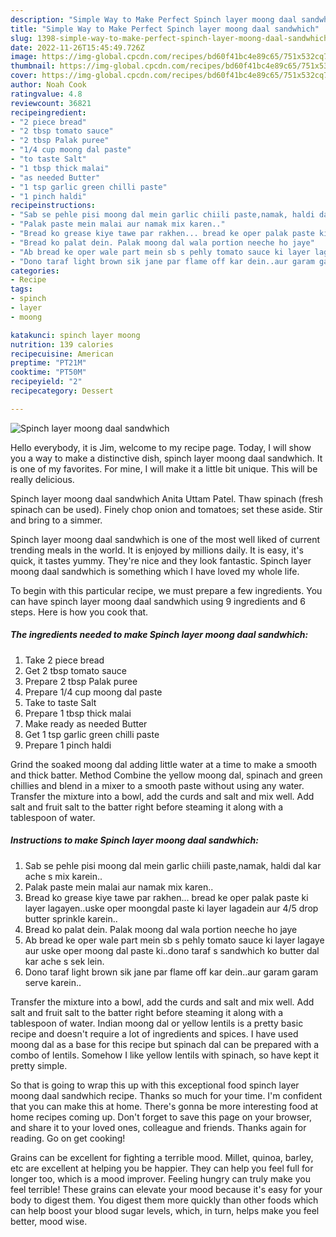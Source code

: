 ```yaml
---
description: "Simple Way to Make Perfect Spinch layer moong daal sandwhich"
title: "Simple Way to Make Perfect Spinch layer moong daal sandwhich"
slug: 1398-simple-way-to-make-perfect-spinch-layer-moong-daal-sandwhich
date: 2022-11-26T15:45:49.726Z
image: https://img-global.cpcdn.com/recipes/bd60f41bc4e89c65/751x532cq70/spinch-layer-moong-daal-sandwhich-recipe-main-photo.jpg
thumbnail: https://img-global.cpcdn.com/recipes/bd60f41bc4e89c65/751x532cq70/spinch-layer-moong-daal-sandwhich-recipe-main-photo.jpg
cover: https://img-global.cpcdn.com/recipes/bd60f41bc4e89c65/751x532cq70/spinch-layer-moong-daal-sandwhich-recipe-main-photo.jpg
author: Noah Cook
ratingvalue: 4.8
reviewcount: 36821
recipeingredient:
- "2 piece bread"
- "2 tbsp tomato sauce"
- "2 tbsp Palak puree"
- "1/4 cup moong dal paste"
- "to taste Salt"
- "1 tbsp thick malai"
- "as needed Butter"
- "1 tsp garlic green chilli paste"
- "1 pinch haldi"
recipeinstructions:
- "Sab se pehle pisi moong dal mein garlic chiili paste,namak, haldi dal kar ache s mix karein.."
- "Palak paste mein malai aur namak mix karen.."
- "Bread ko grease kiye tawe par rakhen... bread ke oper palak paste ki layer lagayen..uske oper moongdal paste ki layer lagadein aur 4/5 drop butter sprinkle karein.."
- "Bread ko palat dein. Palak moong dal wala portion neeche ho jaye"
- "Ab bread ke oper wale part mein sb s pehly tomato sauce ki layer lagaye aur uske oper moong dal paste ki..dono taraf s sandwhich ko butter dal kar ache s sek lein."
- "Dono taraf light brown sik jane par flame off kar dein..aur garam garam serve karein.."
categories:
- Recipe
tags:
- spinch
- layer
- moong

katakunci: spinch layer moong 
nutrition: 139 calories
recipecuisine: American
preptime: "PT21M"
cooktime: "PT50M"
recipeyield: "2"
recipecategory: Dessert

---
```



![Spinch layer moong daal sandwhich](https://img-global.cpcdn.com/recipes/bd60f41bc4e89c65/751x532cq70/spinch-layer-moong-daal-sandwhich-recipe-main-photo.jpg)

Hello everybody, it is Jim, welcome to my recipe page. Today, I will show you a way to make a distinctive dish, spinch layer moong daal sandwhich. It is one of my favorites. For mine, I will make it a little bit unique. This will be really delicious.

Spinch layer moong daal sandwhich Anita Uttam Patel. Thaw spinach (fresh spinach can be used). Finely chop onion and tomatoes; set these aside. Stir and bring to a simmer.

Spinch layer moong daal sandwhich is one of the most well liked of current trending meals in the world. It is enjoyed by millions daily. It is easy, it's quick, it tastes yummy. They're nice and they look fantastic. Spinch layer moong daal sandwhich is something which I have loved my whole life.


To begin with this particular recipe, we must prepare a few ingredients. You can have spinch layer moong daal sandwhich using 9 ingredients and 6 steps. Here is how you cook that.

<!--inarticleads1-->

##### The ingredients needed to make Spinch layer moong daal sandwhich:

1. Take 2 piece bread
1. Get 2 tbsp tomato sauce
1. Prepare 2 tbsp Palak puree
1. Prepare 1/4 cup moong dal paste
1. Take to taste Salt
1. Prepare 1 tbsp thick malai
1. Make ready as needed Butter
1. Get 1 tsp garlic green chilli paste
1. Prepare 1 pinch haldi


Grind the soaked moong dal adding little water at a time to make a smooth and thick batter. Method Combine the yellow moong dal, spinach and green chillies and blend in a mixer to a smooth paste without using any water. Transfer the mixture into a bowl, add the curds and salt and mix well. Add salt and fruit salt to the batter right before steaming it along with a tablespoon of water. 

<!--inarticleads2-->

##### Instructions to make Spinch layer moong daal sandwhich:

1. Sab se pehle pisi moong dal mein garlic chiili paste,namak, haldi dal kar ache s mix karein..
1. Palak paste mein malai aur namak mix karen..
1. Bread ko grease kiye tawe par rakhen... bread ke oper palak paste ki layer lagayen..uske oper moongdal paste ki layer lagadein aur 4/5 drop butter sprinkle karein..
1. Bread ko palat dein. Palak moong dal wala portion neeche ho jaye
1. Ab bread ke oper wale part mein sb s pehly tomato sauce ki layer lagaye aur uske oper moong dal paste ki..dono taraf s sandwhich ko butter dal kar ache s sek lein.
1. Dono taraf light brown sik jane par flame off kar dein..aur garam garam serve karein..


Transfer the mixture into a bowl, add the curds and salt and mix well. Add salt and fruit salt to the batter right before steaming it along with a tablespoon of water. Indian moong dal or yellow lentils is a pretty basic recipe and doesn&#39;t require a lot of ingredients and spices. I have used moong dal as a base for this recipe but spinach dal can be prepared with a combo of lentils. Somehow I like yellow lentils with spinach, so have kept it pretty simple. 

So that is going to wrap this up with this exceptional food spinch layer moong daal sandwhich recipe. Thanks so much for your time. I'm confident that you can make this at home. There's gonna be more interesting food at home recipes coming up. Don't forget to save this page on your browser, and share it to your loved ones, colleague and friends. Thanks again for reading. Go on get cooking!

Grains can be excellent for fighting a terrible mood. Millet, quinoa, barley, etc are excellent at helping you be happier. They can help you feel full for longer too, which is a mood improver. Feeling hungry can truly make you feel terrible! These grains can elevate your mood because it's easy for your body to digest them. You digest them more quickly than other foods which can help boost your blood sugar levels, which, in turn, helps make you feel better, mood wise.
